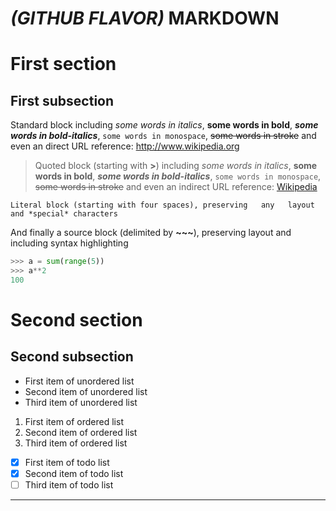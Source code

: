 # *(GITHUB FLAVOR)* MARKDOWN

<!-- First comment -->

First section
=============

First subsection
----------------

Standard block including *some words in italics*, **some words in bold**, _**some words in bold-italics**_, `some words in monospace`, ~~some words in stroke~~ and even an direct URL reference: http://www.wikipedia.org

> Quoted block (starting with **>**) including *some words in italics*, **some words in bold**, _**some words in bold-italics**_, `some words in monospace`, ~~some words in stroke~~ and even an indirect URL reference: [Wikipedia](http://www.wikipedia.org)

    Literal block (starting with four spaces), preserving   any   layout and *special* characters

And finally a source block (delimited by **\~\~\~**), preserving layout and including syntax highlighting

~~~python
>>> a = sum(range(5))
>>> a**2
100
~~~

# Second section

## Second subsection

* First item of unordered list
* Second item of unordered list
* Third item of unordered list

1. First item of ordered list
1. Second item of ordered list
1. Third item of ordered list

- [x] First item of todo list
- [x] Second item of todo list
- [ ] Third item of todo list

----
